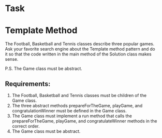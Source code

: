 # Task
# Template Method

The Football, Basketball and Tennis classes describe three popular games.
Ask your favorite search engine about the Template method pattern and do it
so that the code written in the main method of the Solution class makes sense.

P.S. The Game class must be abstract.


## Requirements:
1. The Football, Basketball and Tennis classes must be children of the Game class.
2. The three abstract methods prepareForTheGame, playGame, and congratulationWinner must be defined in the Game class.
3. The Game class must implement a run method that calls the prepareForTheGame, playGame, and congratulateWinner 
	methods in the correct order.
4. The Game class must be abstract.